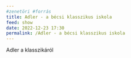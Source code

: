 ```yaml
---
#zenetöri #forrás
title: Adler - a bécsi klasszikus iskola
feed: show
date: 2022-12-23 17:30
permalink: /Adler - a bécsi klasszikus iskola
---
```


Adler a klasszikáról
